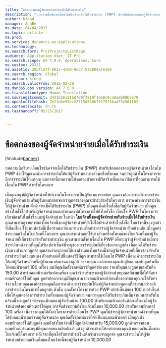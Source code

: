 ```yaml
---
title: "ข้อตกลงของผู้จัดจำหน่ายจ่ายเมื่อได้รับชำระเงิน"
description: "บทความนี้อธิบายเงื่อนไขชนิดจ่ายเมื่อได้รับชำระเงิน (PWP) สำหรับข้อตกลงของผู้จัดจำหน่าย เงื่อนไข PWP ช่วยให้คุณคงค้างการชำระเงินให้แก่ผู้จัดจำหน่าบางส่วนหรือทั้งหมด จนกว่าลูกค้าในโครงการจะมีการชำระเงินให้แก่คุณ นอกจากนี้บทความนี้ยังแสดงตัวอย่างชีวิตจริงเพื่อแสดงวิธีการที่คุณสามารถใช้เงื่อนไข PWP สำหรับโครงการ"
author: kfend
manager: AnnBe
ms.date: 04/04/2017
ms.topic: article
ms.prod: 
ms.service: dynamics-ax-applications
ms.technology: 
ms.search.form: ProjProjectsListPage
audience: Application User, IT Pro
ms.search.scope: AX 7.0.0, Operations, Core
ms.custom: 23131
ms.assetid: 20bf1d7f-8813-4c69-9cd7-576884a7e169
ms.search.region: Global
ms.author: kfend
ms.search.validFrom: 2016-02-28
ms.dyn365.ops.version: AX 7.0.0
ms.translationtype: Human Translation
ms.sourcegitcommit: d421b161216d700f7819f1da8c0ca8ad089b5670
ms.openlocfilehash: 7b21d4e93ec22715d530b75f75f3ba475e561f62
ms.contentlocale: th-th
ms.lasthandoff: 05/25/2017


---
```


# <a name="pay-when-paid-vendor-agreements"></a>ข้อตกลงของผู้จัดจำหน่ายจ่ายเมื่อได้รับชำระเงิน

[!include[banner](../includes/banner.md)]


บทความนี้อธิบายเงื่อนไขชนิดจ่ายเมื่อได้รับชำระเงิน (PWP) สำหรับข้อตกลงของผู้จัดจำหน่าย เงื่อนไข PWP ช่วยให้คุณคงค้างการชำระเงินให้แก่ผู้จัดจำหน่าบางส่วนหรือทั้งหมด จนกว่าลูกค้าในโครงการจะมีการชำระเงินให้แก่คุณ นอกจากนี้บทความนี้ยังแสดงตัวอย่างชีวิตจริงเพื่อแสดงวิธีการที่คุณสามารถใช้เงื่อนไข PWP สำหรับโครงการ

เมื่อคุณอนุมัติผู้จัดจำหน่ายให้ทำงานในโครงการเป็นผู้รับเหมารายย่อย คุณอาจต้องการคงค้างการชำระเงินผู้จัดจำหน่ายหรือผู้รับเหมาย่อยจนกว่าลูกค้าของคุณจะชำระสำหรับโครงการ การคงค้างการชำระเงินให้ผู้จัดจำหน่าย ตั้งค่าจ่ายเมื่อได้รับชำระเงิน (PWP) เมื่อคุณตั้งค่าใบสั่งซื้อกับผู้จัดจำหน่าย เมื่อคุณสร้างใบสั่งซื้อสำหรับผู้จัดจำหน่ายและกำหนดรหัสโครงการไปยังใบสั่งซื้อ เงื่อนไข PWP ในโครงการเกี่ยวข้องกับใบสั่งซื้อและผู้จัดจำหน่าย ในหน้า **ใบแจ้งหนี้ของผู้จัดจำหน่ายกับจ่ายเมื่อได้รับชำระเงิน** คุณสามารถดูรายการของใบแจ้งหนี้ของผู้จัดจำหน่ายที่ยังไม่ได้ชำระสำหรับใบสั่งซื้อ ใบแจ้งหนี้ของลูกค้าที่เชื่อมโยง ใช้แบบฟอร์มนี้เพื่อกำหนดว่าและจำนวนเพื่อชำระค่าจ้างผู้จัดจำหน่าย ตัวอย่างเช่น เมื่อลูกค้าชำระยอดเงินในใบแจ้งหนี้โครงการ คุณสามารถนำออกใช้บางส่วนหรือทั้งหมดของใบแจ้งหนี้ของผู้จัดจำหน่ายที่เกี่ยวข้องสำหรับการชำระเงิน คุณสามารถตั้งค่าเงื่อนไข PWP เพื่อระบุว่าผู้จัดจำหน่ายมีการชำระเงินหลังจากที่คุณได้รับเปอร์เซ็นต์ที่ระบุของการชำระเงินที่เกี่ยวข้องจากลูกค้า เมื่อคุณได้รับชำระเงินบางส่วนจากลูกค้า คุณสามารถนำออกใช้บางส่วนของใบแจ้งหนี้ของผู้จัดจำหน่ายที่เกี่ยวข้องสำหรับการชำระเงินด้วยตนเอง ตัวอย่างต่อไปนี้แสดงวิธีที่คุณสามารถใช้เงื่อนไข PWP เพื่อคงค้างการชำระเงินให้แก่ผู้จัดจำหน่ายหรือผู้รับเหมาย่อยจนกว่าลูกค้าจะจ่ายคุณ องค์กรของคุณเข้าสู่ข้อตกลงกับลูกค้าเพื่อให้คอมพิวเตอร์ 100 เครื่อง บนที่คุณติดตั้งซอฟต์แวร์ที่ลูกค้าร้องขอ ราคาที่คุณและลูกค้ายอมรับคือ 150.00 สำหรับคอมพิวเตอร์แต่ละเครื่อง คุณว่าจ้างบริการของผู้จัดจำหน่ายบุคคลที่สามเพื่อให้จัดหาคอมพิวเตอร์ให้กับคุณ ลูกค้าต้องการอนุมัติคุณภาพของคอมพิวเตอร์ก่อนที่องค์กรของคุณจะได้รับค่าจ้าง นโยบายขององค์กรของคุณคือการคงค้างการชำระเงินให้แก่ผู้จัดจำหน่ายบุคคลที่สามจนกว่าจะมีการชำระเงินโครงการโดยลูกค้า ดังนั้น คุณตั้งค่าโครงการด้วย PWP เปอร์เซ็นต์ของ 100 เปอร์เซ็นต์ เพื่อให้คุณคงค้างการชำระเงินทั้งหมดแก่ผู้จัดจำหน่ายจนกว่าคุณจะได้รับชำระเงินเต็มจำนวนสำหรับใบแจ้งหนี้ของลูกค้า ค่าธรรมเนียมของผู้จัดจำหน่าย 100.00 สำหรับคอมพิวเตอร์แต่ละเครื่อง เมื่อผู้จัดจำหน่ายส่งคอมพิวเตอร์ให้คุณ การจัดส่งจะรวมถึงใบแจ้งหนี้ของ 10,000.00 สำหรับคอมพิวเตอร์ 100 เครื่อง เนื่องจากคุณได้ตั้งค่าโครงการด้วยเงื่อนไข PWP คุณไม่ชำระผู้จัดจำหน่าย หลังจากที่คุณได้รับคอมพิวเตอร์จากผู้จัดจำหน่าย คุณติดตั้งซอฟต์แวร์ที่จำเป็นบนคอมพิวเตอร์ เมื่อคุณส่งคอมพิวเตอร์ให้กับลูกค้า คุณยังส่งใบแจ้งหนี้ให้ลูกค้าด้วยสำหรับ 15,000.00 ลูกค้าตรวจสอบคอมพิวเตอร์และอนุมัติคุณภาพของผลิตภัณฑ์ แล้วลูกค้าจะชำระให้องค์กรของคุณด้วยยอดเงินเต็มของใบแจ้งหนี้โครงการ หลังจากที่คุณได้รับการชำระเงินเต็มจำนวนจากลูกค้า คุณจะชำระเงินให้ผู้จัดจำหน่ายด้วยยอดเงินเต็มของใบแจ้งหนี้ของผู้จัดจำหน่าย 10,000.00




